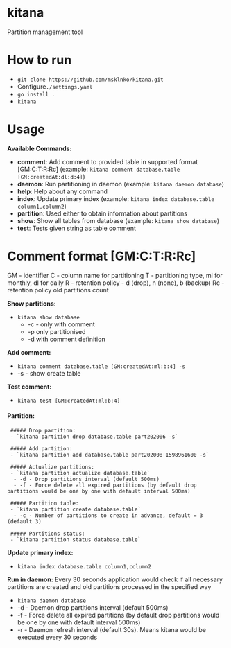 # kitana
Partition management tool

# How to run
  - `git clone https://github.com/msklnko/kitana.git`
  -  Configure`./settings.yaml`
  - `go install .`
  - `kitana`

# Usage
  
  __Available Commands:__
- __comment__:     Add comment to provided table in supported format [GM:C:T:R:Rc] (example: `kitana comment database.table [GM:createdAt:dl:d:4]`)
- __daemon__:      Run partitioning in daemon (example: `kitana daemon database`)
- __help__:        Help about any command
- __index__:       Update primary index (example: `kitana index database.table column1,column2`)
- __partition__:   Used either to obtain information about partitions
- __show__:        Show all tables from database (example: `kitana show database`)
- __test__:        Tests given string as table comment

# Comment format [GM:C:T:R:Rc]
   GM - identifier
   C - column name for partitioning
   T - partitioning type, ml for monthly, dl for daily
   R - retention policy - d (drop), n (none), b (backup)
   Rc - retention policy old partitions count

  
  __Show partitions:__
  - `kitana show database`
    - -c - only with comment
    - -p only partitionised
    - -d with comment definition
  
  __Add comment:__
  - `kitana comment database.table [GM:createdAt:ml:b:4] -s`
   - -s - show create table
   
  __Test comment:__
  - `kitana test [GM:createdAt:ml:b:4]`
  
  #### __Partition:__
  
     ##### Drop partition:
     - `kitana partition drop database.table part202006 -s`
  
     ##### Add partition:
     - `kitana partition add database.table part202008 1598961600 -s`
   
     ##### Actualize partitions:
     - `kitana partition actualize database.table` 
      - -d - Drop partitions interval (default 500ms)
      - -f - Force delete all expired partitions (by default drop partitions would be one by one with default interval 500ms)
     
     ##### Partition table:
     - `kitana partition create database.table`
      - -c - Number of partitions to create in advance, default = 3 (default 3)
    
     ##### Partitions status:
     - `kitana partition status database.table`
    
  __Update primary index:__  
  - `kitana index database.table column1,column2` 
  
  __Run in daemon:__
     Every 30 seconds application would check if all necessary partitions are created and old partitions processed in the specified way
  - `kitana daemon database`
   - -d - Daemon drop partitions interval (default 500ms)
   - -f - Force delete all expired partitions (by default drop partitions would be one by one with default interval 500ms)
   - -r - Daemon refresh interval (default 30s). Means kitana would be executed every 30 seconds 
 
   
 
